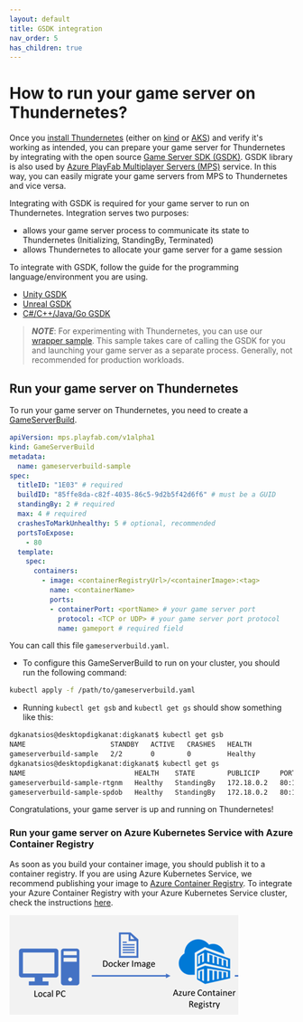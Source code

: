 ```yaml
---
layout: default
title: GSDK integration
nav_order: 5
has_children: true
---
```


# How to run your game server on Thundernetes?

Once you [install Thundernetes](quickstart/installing-thundernetes.md) (either on [kind](quickstart/installing-kind.md) or [AKS](quickstart/installing-aks.md)) and verify it's working as intended, you can prepare your game server for Thundernetes by integrating with the open source [Game Server SDK (GSDK)](https://github.com/playfab/gsdk). GSDK library is also used by [Azure PlayFab Multiplayer Servers (MPS)](https://docs.microsoft.com/gaming/playfab/features/multiplayer/servers/) service. In this way, you can easily migrate your game servers from MPS to Thundernetes and vice versa.

Integrating with GSDK is required for your game server to run on Thundernetes. Integration serves two purposes:
- allows your game server process to communicate its state to Thundernetes (Initializing, StandingBy, Terminated)
- allows Thundernetes to allocate your game server for a game session

To integrate with GSDK, follow the guide for the programming language/environment you are using.

- [Unity GSDK](unity.md)
- [Unreal GSDK](unreal.md)
- [C#/C++/Java/Go GSDK](csharpcppjava.md)

> **_NOTE_**: For experimenting with Thundernetes, you can use our [wrapper sample](../howtos/usingwrapper.md). This sample takes care of calling the GSDK for you and launching your game server as a separate process. Generally, not recommended for production workloads.

## Run your game server on Thundernetes

To run your game server on Thundernetes, you need to create a [GameServerBuild](../gameserverbuild.md).

```yaml
apiVersion: mps.playfab.com/v1alpha1
kind: GameServerBuild
metadata:
  name: gameserverbuild-sample
spec:
  titleID: "1E03" # required
  buildID: "85ffe8da-c82f-4035-86c5-9d2b5f42d6f6" # must be a GUID
  standingBy: 2 # required
  max: 4 # required
  crashesToMarkUnhealthy: 5 # optional, recommended
  portsToExpose:
    - 80
  template:
    spec:
      containers:
        - image: <containerRegistryUrl>/<containerImage>:<tag>
          name: <containerName>
          ports:
          - containerPort: <portName> # your game server port
            protocol: <TCP or UDP> # your game server port protocol
            name: gameport # required field
```

You can call this file `gameserverbuild.yaml`.

- To configure this GameServerBuild to run on your cluster, you should run the following command:

```bash
kubectl apply -f /path/to/gameserverbuild.yaml
```

- Running `kubectl get gsb` and `kubectl get gs` should show something like this:

```bash
dgkanatsios@desktopdigkanat:digkanat$ kubectl get gsb
NAME                     STANDBY   ACTIVE   CRASHES   HEALTH
gameserverbuild-sample   2/2       0        0         Healthy
dgkanatsios@desktopdigkanat:digkanat$ kubectl get gs
NAME                           HEALTH    STATE        PUBLICIP     PORTS      SESSIONID
gameserverbuild-sample-rtgnm   Healthy   StandingBy   172.18.0.2   80:14913
gameserverbuild-sample-spdob   Healthy   StandingBy   172.18.0.2   80:14208
```

Congratulations, your game server is up and running on Thundernetes!

### Run your game server on Azure Kubernetes Service with Azure Container Registry

As soon as you build your container image, you should publish it to a container registry. If you are using Azure Kubernetes Service, we recommend publishing your image to [Azure Container Registry](https://docs.microsoft.com/azure/container-registry/). To integrate your Azure Container Registry with your Azure Kubernetes Service cluster, check the instructions [here](https://docs.microsoft.com/azure/aks/cluster-container-registry-integration).

[![Azure Container Registry](../assets/images/acr.png)](../assets/images/acr.png)
